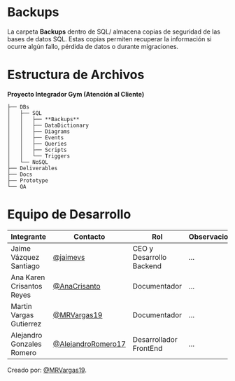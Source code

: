   # Backups

La carpeta **Backups** dentro de SQL/ almacena copias de seguridad de las bases de datos SQL. Estas copias permiten recuperar la información si ocurre algún fallo, pérdida de datos o durante migraciones.

# Estructura de Archivos
**Proyecto Integrador Gym (Atención al Cliente)**

```plaintext
├── DBs
│   ├── SQL
│   │   ├── **Backups**
│   │   ├── DataDictionary
│   │   ├── Diagrams
│   │   ├── Events
│   │   ├── Queries
│   │   ├── Scripts
│   │   └── Triggers
│   └── NoSQL
├── Deliverables
├── Docs
├── Prototype
└── QA
```

# Equipo de Desarrollo

|Integrante|Contacto|Rol|Observaciones|
|----------|--------|---|-------------|
|Jaime Vázquez Santiago|[@jaimevs](https://github.com/jaimevs)|CEO y Desarrollo Backend|...|
|Ana Karen Crisantos Reyes|[@AnaCrisanto](https://github.com/AnaCrisanto)|Documentador|...|
|Martin Vargas Gutierrez|[@MRVargas19](https://github.com/MRVargas19)|Documentador|...|
|Alejandro Gonzales Romero|[@AlejandroRomero17](https://github.com/AlejandroRomero17)|Desarrollador FrontEnd|...|

Creado por: [@MRVargas19](https://github.com/MRVargas19).
 






